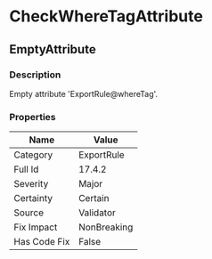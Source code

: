 ﻿---  
uid: Validator_17_4_2  
---

# CheckWhereTagAttribute

## EmptyAttribute

### Description

Empty attribute 'ExportRule@whereTag'.

### Properties

| Name         | Value       |
| ------------ | ----------- |
| Category     | ExportRule  |
| Full Id      | 17.4.2      |
| Severity     | Major       |
| Certainty    | Certain     |
| Source       | Validator   |
| Fix Impact   | NonBreaking |
| Has Code Fix | False       |
